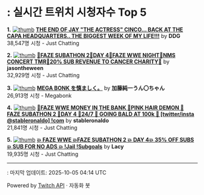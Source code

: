 # : 실시간 트위치 시청자수 Top 5

**1.** [![thumb](https://static-cdn.jtvnw.net/previews-ttv/live_user_ddg-320x180.jpg)](https://twitch.tv/DDG)
**[THE END OF JAY "THE ACTRESS" CINCO... BACK AT THE CAPA HEADQUARTERS.. THE BIGGEST WEEK OF MY LIFE!!!](https://twitch.tv/DDG)** by **DDG**<br>38,547명 시청  - Just Chatting

**2.** [![thumb](https://static-cdn.jtvnw.net/previews-ttv/live_user_jasontheween-320x180.jpg)](https://twitch.tv/jasontheween)
**[🔴FAZE SUBATHON 2🔴DAY 4🔴FAZE WWE NIGHT🔴NMS CONCERT TMR🔴20% SUB REVENUE TO CANCER CHARITY🔴](https://twitch.tv/jasontheween)** by **jasontheween**<br>32,929명 시청  - Just Chatting

**3.** [![thumb](https://static-cdn.jtvnw.net/previews-ttv/live_user_kato_junichi0817-320x180.jpg)](https://twitch.tv/加藤純一うん〇ちゃん)
**[MEGA BONK を慎ましく。](https://twitch.tv/加藤純一うん〇ちゃん)** by **加藤純一うん〇ちゃん**<br>26,913명 시청  - Megabonk

**4.** [![thumb](https://static-cdn.jtvnw.net/previews-ttv/live_user_stableronaldo-320x180.jpg)](https://twitch.tv/stableronaldo)
**[🥊FAZE WWE MONEY IN THE BANK 🥊PINK HAIR DEMON 🥊 FAZE SUBATHON 2 🥊DAY 4 🥊24/7 🥊 GOING BALD AT 100k 🥊 [twitter/insta @stableronaldo] !com](https://twitch.tv/stableronaldo)** by **stableronaldo**<br>21,841명 시청  - Just Chatting

**5.** [![thumb](https://static-cdn.jtvnw.net/previews-ttv/live_user_lacy-320x180.jpg)](https://twitch.tv/Lacy)
**[💥 FAZE WWE 💥FAZE SUBATHON 2 💥 DAY 4💥 35% OFF SUBS 💥 SUB FOR NO ADS 💥 !Jail !Subgoals](https://twitch.tv/Lacy)** by **Lacy**<br>19,935명 시청  - Just Chatting


---
: 마지막 업데이트: 2025-10-05 04:14 UTC

Powered by [Twitch API](https://dev.twitch.tv/docs/api/reference) · 자동화 봇